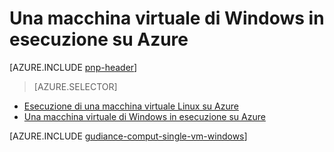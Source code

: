 <properties
   pageTitle="Con una macchina virtuale di Windows | Fare riferimento a architettura | Microsoft Azure"
   description="Come eseguire una macchina virtuale su Azure, pagamento l'attenzione su scalabilità, adattabilità, gestibilità e sicurezza."
   services=""
   documentationCenter="na"
   authors="MikeWasson"
   manager="roshar"
   editor=""
   tags=""/>

<tags
   ms.service="guidance"
   ms.devlang="na"
   ms.topic="article"
   ms.tgt_pltfrm="na"
   ms.workload="na"
   ms.date="10/20/2016"
   ms.author="mwasson"/>

# <a name="running-a-windows-vm-on-azure"></a>Una macchina virtuale di Windows in esecuzione su Azure

[AZURE.INCLUDE [pnp-header](../../includes/guidance-pnp-header-include.md)]

> [AZURE.SELECTOR]
- [Esecuzione di una macchina virtuale Linux su Azure](guidance-compute-single-vm-linux.md)
- [Una macchina virtuale di Windows in esecuzione su Azure](guidance-compute-single-vm.md)

[AZURE.INCLUDE [gudiance-comput-single-vm-windows](../../includes/guidance-compute-single-vm-windows.md)]

